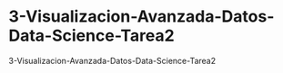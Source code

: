 # 3-Visualizacion-Avanzada-Datos-Data-Science-Tarea2
3-Visualizacion-Avanzada-Datos-Data-Science-Tarea2
